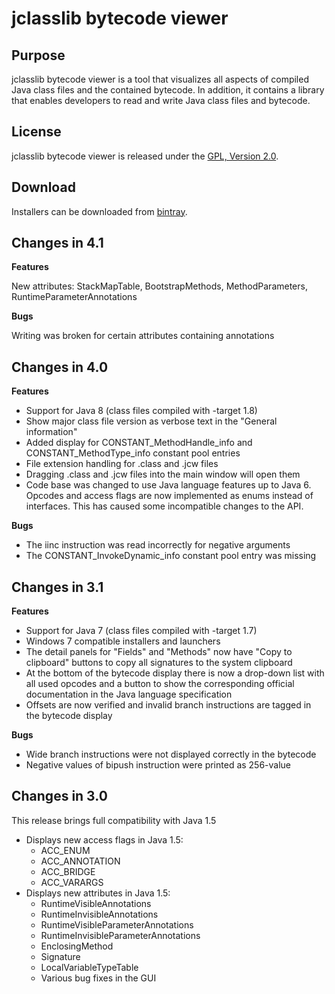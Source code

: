 # jclasslib bytecode viewer

## Purpose

jclasslib bytecode viewer is a tool that visualizes all aspects of compiled Java class files and the contained bytecode. In addition, it contains a library that enables developers to read and write Java class files and bytecode.

## License

jclasslib bytecode viewer is released under the [GPL, Version 2.0](https://www.gnu.org/licenses/gpl-2.0.html).


## Download

Installers can be downloaded from [bintray](https://bintray.com/ingokegel/generic/jclasslib/view).

## Changes in 4.1

**Features**

New attributes: StackMapTable, BootstrapMethods, MethodParameters, RuntimeParameterAnnotations

**Bugs**

Writing was broken for certain attributes containing annotations

## Changes in 4.0

**Features**

* Support for Java 8 (class files compiled with -target 1.8)
* Show major class file version as verbose text in the "General information"
* Added display for CONSTANT_MethodHandle_info and CONSTANT_MethodType_info constant pool entries
* File extension handling for .class and .jcw files
* Dragging .class and .jcw files into the main window will open them
* Code base was changed to use Java language features up to Java 6. Opcodes and access flags are now implemented as 
enums instead of interfaces. This has caused some incompatible changes to the API. 

**Bugs**

* The iinc instruction was read incorrectly for negative arguments
* The CONSTANT_InvokeDynamic_info constant pool entry was missing

## Changes in 3.1

**Features**

* Support for Java 7 (class files compiled with -target 1.7)
* Windows 7 compatible installers and launchers
* The detail panels for "Fields" and "Methods" now have "Copy to clipboard" buttons to copy all signatures to the system clipboard
* At the bottom of the bytecode display there is now a drop-down list with all used opcodes and a button to show the corresponding official documentation in the Java language specification
* Offsets are now verified and invalid branch instructions are tagged in the bytecode display


**Bugs**

* Wide branch instructions were not displayed correctly in the bytecode
* Negative values of bipush instruction were printed as 256-value

## Changes in 3.0

This release brings full compatibility with Java 1.5

* Displays new access flags in Java 1.5:
    * ACC_ENUM
    * ACC_ANNOTATION
    * ACC_BRIDGE
    * ACC_VARARGS
* Displays new attributes in Java 1.5:
    * RuntimeVisibleAnnotations
    * RuntimeInvisibleAnnotations
    * RuntimeVisibleParameterAnnotations
    * RuntimeInvisibleParameterAnnotations
    * EnclosingMethod
    * Signature
    * LocalVariableTypeTable
    * Various bug fixes in the GUI

